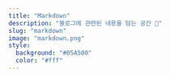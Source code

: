 ```yaml
---
title: "Markdown"
description: "블로그에 관련된 내용을 담는 공간 💫"
slug: "markdown"
image: "markdown.png"
style:
  background: "#05A500"
  color: "#fff"
---
```

